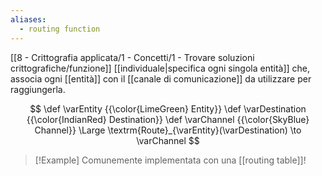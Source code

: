 ```yaml
---
aliases:
  - routing function
---
```

[[8 - Crittografia applicata/1 - Concetti/1 - Trovare soluzioni crittografiche/funzione]] [[individuale|specifica ogni singola entità]] che, associa ogni [[entità]] con il [[canale di comunicazione]] da utilizzare per raggiungerla.

$$
\def \varEntity {{\color{LimeGreen} Entity}}
\def \varDestination {{\color{IndianRed} Destination}}
\def \varChannel {{\color{SkyBlue} Channel}}
\Large
\textrm{Route}_{\varEntity}(\varDestination) \to \varChannel
$$

> [!Example]
> Comunemente implementata con una [[routing table]]!
